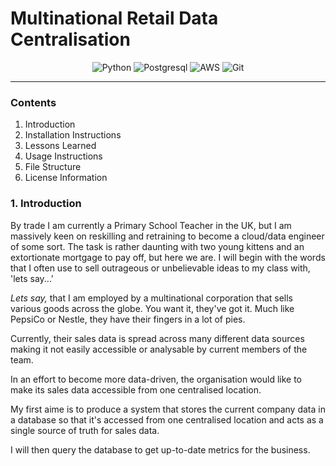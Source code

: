 # Multinational Retail Data Centralisation 
<div align='center'> 

![Python](https://img.shields.io/badge/Python-FFD43B?style=for-the-badge&logo=python&logoColor=blue) ![Postgresql](https://img.shields.io/badge/PostgreSQL-316192?style=for-the-badge&logo=postgresql&logoColor=white) ![AWS](https://img.shields.io/badge/Amazon_AWS-FF9900?style=for-the-badge&logo=amazonaws&logoColor=white) ![Git](https://img.shields.io/badge/GIT-E44C30?style=for-the-badge&logo=git&logoColor=white)</div>

---
### Contents

1. Introduction
2. Installation Instructions
3. Lessons Learned
4. Usage Instructions
5. File Structure
6. License Information


### 1. Introduction
By trade I am currently a Primary School Teacher in the UK, but I am massively keen on reskilling and retraining to become a cloud/data engineer of some sort. The task is rather daunting with two young kittens and an extortionate mortgage to pay off, but here we are. I will begin with the words that I often use to sell outrageous or unbelievable ideas to my class with, 'lets say...'

*Lets say,* that I am employed by a multinational corporation that sells various goods across the globe. You want it, they've got it. Much like PepsiCo or Nestle, they have their fingers in a lot of pies.

Currently, their sales data is spread across many different data sources making it not easily accessible or analysable by current members of the team.

In an effort to become more data-driven, the organisation would like to make its sales data accessible from one centralised location.

My first aime is to produce a system that stores the current company data in a database so that it's accessed from one centralised location and acts as a single source of truth for sales data.

I will then query the database to get up-to-date metrics for the business.
